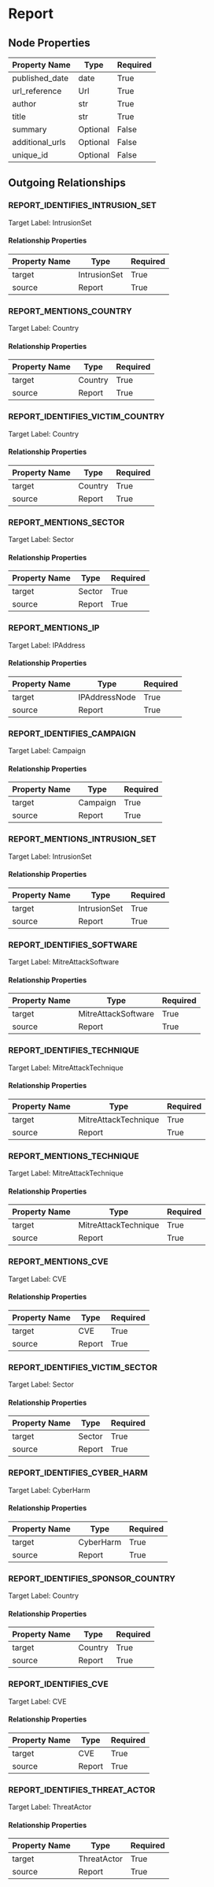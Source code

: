
# Report

## Node Properties

| Property Name | Type | Required |
| ------------- | ---- | -------- |
| published_date | date | True |
| url_reference | Url | True |
| author | str | True |
| title | str | True |
| summary | Optional | False |
| additional_urls | Optional | False |
| unique_id | Optional | False |



## Outgoing Relationships

### REPORT_IDENTIFIES_INTRUSION_SET

Target Label: IntrusionSet

#### Relationship Properties

| Property Name | Type | Required |
| ------------- | ---- | -------- |
| target | IntrusionSet | True |
| source | Report | True |


### REPORT_MENTIONS_COUNTRY

Target Label: Country

#### Relationship Properties

| Property Name | Type | Required |
| ------------- | ---- | -------- |
| target | Country | True |
| source | Report | True |


### REPORT_IDENTIFIES_VICTIM_COUNTRY

Target Label: Country

#### Relationship Properties

| Property Name | Type | Required |
| ------------- | ---- | -------- |
| target | Country | True |
| source | Report | True |


### REPORT_MENTIONS_SECTOR

Target Label: Sector

#### Relationship Properties

| Property Name | Type | Required |
| ------------- | ---- | -------- |
| target | Sector | True |
| source | Report | True |


### REPORT_MENTIONS_IP

Target Label: IPAddress

#### Relationship Properties

| Property Name | Type | Required |
| ------------- | ---- | -------- |
| target | IPAddressNode | True |
| source | Report | True |


### REPORT_IDENTIFIES_CAMPAIGN

Target Label: Campaign

#### Relationship Properties

| Property Name | Type | Required |
| ------------- | ---- | -------- |
| target | Campaign | True |
| source | Report | True |


### REPORT_MENTIONS_INTRUSION_SET

Target Label: IntrusionSet

#### Relationship Properties

| Property Name | Type | Required |
| ------------- | ---- | -------- |
| target | IntrusionSet | True |
| source | Report | True |


### REPORT_IDENTIFIES_SOFTWARE

Target Label: MitreAttackSoftware

#### Relationship Properties

| Property Name | Type | Required |
| ------------- | ---- | -------- |
| target | MitreAttackSoftware | True |
| source | Report | True |


### REPORT_IDENTIFIES_TECHNIQUE

Target Label: MitreAttackTechnique

#### Relationship Properties

| Property Name | Type | Required |
| ------------- | ---- | -------- |
| target | MitreAttackTechnique | True |
| source | Report | True |


### REPORT_MENTIONS_TECHNIQUE

Target Label: MitreAttackTechnique

#### Relationship Properties

| Property Name | Type | Required |
| ------------- | ---- | -------- |
| target | MitreAttackTechnique | True |
| source | Report | True |


### REPORT_MENTIONS_CVE

Target Label: CVE

#### Relationship Properties

| Property Name | Type | Required |
| ------------- | ---- | -------- |
| target | CVE | True |
| source | Report | True |


### REPORT_IDENTIFIES_VICTIM_SECTOR

Target Label: Sector

#### Relationship Properties

| Property Name | Type | Required |
| ------------- | ---- | -------- |
| target | Sector | True |
| source | Report | True |


### REPORT_IDENTIFIES_CYBER_HARM

Target Label: CyberHarm

#### Relationship Properties

| Property Name | Type | Required |
| ------------- | ---- | -------- |
| target | CyberHarm | True |
| source | Report | True |


### REPORT_IDENTIFIES_SPONSOR_COUNTRY

Target Label: Country

#### Relationship Properties

| Property Name | Type | Required |
| ------------- | ---- | -------- |
| target | Country | True |
| source | Report | True |


### REPORT_IDENTIFIES_CVE

Target Label: CVE

#### Relationship Properties

| Property Name | Type | Required |
| ------------- | ---- | -------- |
| target | CVE | True |
| source | Report | True |


### REPORT_IDENTIFIES_THREAT_ACTOR

Target Label: ThreatActor

#### Relationship Properties

| Property Name | Type | Required |
| ------------- | ---- | -------- |
| target | ThreatActor | True |
| source | Report | True |




